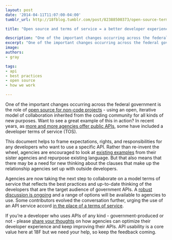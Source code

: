 ```yaml
---
layout: post
date: '2014-04-11T11:07:00-04:00'
tumblr_url: http://18fblog.tumblr.com/post/82388500373/open-source-terms-of-service-a-better-developer

title: "Open source and terms of service = a better developer experience"

description: "One of the important changes occurring across the federal government is the role of open source for non-code projects - using an open, iterative model of collaboration inherited from the coding community for all kinds of new purposes. Want to see a great example of this in action? In recent years, as more and more agencies offer public APIs, some have included a developer terms of service (TOS)."
excerpt: "One of the important changes occurring across the federal government is the role of open source for non-code projects - using an open, iterative model of collaboration inherited from the coding community for all kinds of new purposes. Want to see a great example of this in action? In recent years, as more and more agencies offer public APIs, some have included a developer terms of service (TOS)."
image:
authors:
- gray

tags:
- api
- best practices
- open source
- how we work

---
```


One of the important changes occurring across the federal government is
the role of [open source for non-code
projects](http://ben.balter.com/2014/01/27/open-collaboration/) - using
an open, iterative model of collaboration inherited from the coding
community for all kinds of new purposes. Want to see a great example of
this in action? In recent years, as [more and more agencies offer public
APIs](https://www.data.gov/developers/apis), some have included a
developer terms of service (TOS).

This document helps to frame expectations, rights, and responsibilities
for any developers who want to use a specific API. Rather than re-invent
the wheel, agencies are encouraged to look at [existing
examples](https://github.com/18F/API-All-the-X/blob/master/developer_hub_kit.md#terms-of-service)
from their sister agencies and repurpose existing language. But that
also means that there may be a need for new thinking about the clauses
that make up the relationship agencies set up with outside developers.

Agencies are now taking the next step to collaborate on a model terms of
service that reflects the best practices and up-to-date thinking of the
developers that are the target audience of government APIs. A [robust
discussion is ongoing](https://github.com/GSA/API-Resources/issues/1)
and a range of options will be available to agencies to use. Some
contributors evolved the conversation further, urging the use of an API
service accord [in the place of a terms of
service](http://apievangelist.com/2014/03/14/api-service-accord/).

If you’re a developer who uses APIs of any kind - government-produced or
not - please [share your
thoughts](https://github.com/GSA/API-Resources/issues/1) on how agencies
can optimize their developer experience and keep improving their APIs.
API usability is a core value here at 18F but we need your help, so keep
the feedback coming.
